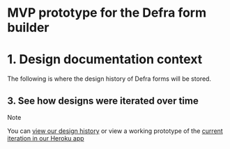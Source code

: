 <h1>MVP prototype for the Defra form builder</h1>

# 1. Design documentation context
The following is where the design history of Defra forms will be stored.

## 3. See how designs were iterated over time

> [!NOTE]
> You can [view our design history](http://defra-forms-design-history-18deac2f53ea.herokuapp.com/)
> or view a working prototype of the [current iteration in our Heroku app](https://defra-forms-mvp-prototype-6c025bd15252.herokuapp.com/) 
